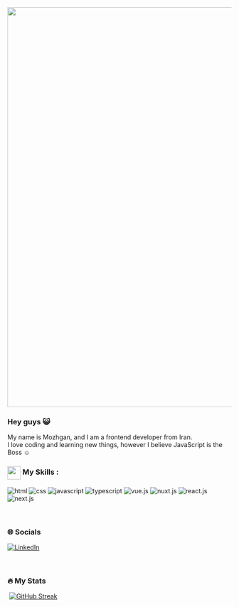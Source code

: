 <img src="https://user-images.githubusercontent.com/74038190/213910845-af37a709-8995-40d6-be59-724526e3c3d7.gif" width="900">

### Hey guys :smiley_cat:

My name is Mozhgan, and I am a frontend developer from Iran.
<br>
I love coding and learning new things, however I believe JavaScript is the Boss :relaxed:

### <img align="center" src="https://user-images.githubusercontent.com/74038190/212284087-bbe7e430-757e-4901-90bf-4cd2ce3e1852.gif" width="30"> My Skills :
<div id="badges">
  <img src="https://img.shields.io/badge/HTML-FF5722?style=for-the-badge&logo=HTML5&logoColor=white" alt="html"/>
  <img src="https://img.shields.io/badge/CSS-blue?style=for-the-badge&logo=CSS3&logoColor=white" alt="css"/>
  <img src="https://img.shields.io/badge/javascript-3a464b?style=for-the-badge&logo=javascript&logoColor=yellow" alt="javascript"/>
  <img src="https://img.shields.io/badge/typescript-0747a6?style=for-the-badge&logo=typescript&logoColor=white" alt="typescript"/>
  <img src="https://img.shields.io/badge/vuejs-2EC866?style=for-the-badge&logo=vue.js&logoColor=white" alt="vue.js"/>
  <img src="https://img.shields.io/badge/nuxtjs-2EC866?style=for-the-badge&logo=nuxt.js&logoColor=white" alt="nuxt.js"/>
  <img src="https://img.shields.io/badge/reactjs-2EC866?style=for-the-badge&logo=nuxt.js&logoColor=white" alt="react.js"/>
  <img src="https://img.shields.io/badge/nextjs-2EC866?style=for-the-badge&logo=nuxt.js&logoColor=white" alt="next.js"/>
</div>
<br></br>

### :globe_with_meridians: Socials

<div id="badges">
   <a href="https://www.linkedin.com/in/mozhgan-kabki-192335179?utm_source=share&utm_campaign=share_via&utm_content=profile&utm_medium=android_app">
    <img src="https://img.shields.io/badge/LinkedIn-0747a6?style=for-the-badge&logo=linkedin&logoColor=white" alt="LinkedIn"/>
   </a>
</div>
<br></br>

### :fire: My Stats

<img src="https://komarev.com/ghpvc/?username=mozhgan-k&style=flat-square&color=B31312" alt=""/>
<a href="https://git.io/streak-stats"><img src="https://github-readme-streak-stats.herokuapp.com?user=mozhgan-k&theme=dark&card_width=900" alt="GitHub Streak" /></a>
